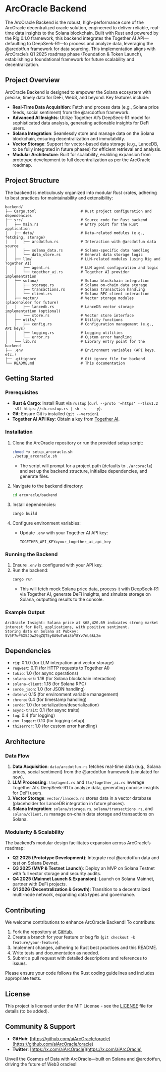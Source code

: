 # ArcOracle Backend

The ArcOracle Backend is the robust, high-performance core of the ArcOracle decentralized oracle solution, engineered to deliver reliable, real-time data insights to the Solana blockchain. Built with Rust and powered by the Rig 0.1.0 framework, this backend integrates the Together AI API—defaulting to DeepSeek-R1—to process and analyze data, leveraging the @arcdotfun framework for data sourcing. This implementation aligns with ArcOracle’s Q1 2025 roadmap phase (Foundation & Token Launch), establishing a foundational framework for future scalability and decentralization.

## Project Overview

ArcOracle Backend is designed to empower the Solana ecosystem with precise, timely data for DeFi, Web3, and beyond. Key features include:

- **Real-Time Data Acquisition**: Fetch and process data (e.g., Solana price feeds, social sentiment) from the @arcdotfun framework.
- **Advanced AI Insights**: Utilize Together AI’s DeepSeek-R1 model for sophisticated data analysis, generating actionable insights for DeFi users.
- **Solana Integration**: Seamlessly store and manage data on the Solana blockchain, ensuring decentralization and immutability.
- **Vector Storage**: Support for vector-based data storage (e.g., LanceDB, to be fully integrated in future phases) for efficient retrieval and analysis.
- **Modular Architecture**: Built for scalability, enabling expansion from prototype development to full decentralization as per the ArcOracle roadmap.

## Project Structure

The backend is meticulously organized into modular Rust crates, adhering to best practices for maintainability and extensibility:

```
backend/
├── Cargo.toml                    # Rust project configuration and dependencies
├── src/                          # Source code for Rust backend
│   ├── main.rs                   # Entry point for the Rust application
│   ├── data/                     # Data-related modules (e.g., fetching, storage)
│   │   ├── arcdotfun.rs          # Interaction with @arcdotfun data source
│   │   ├── solana_data.rs        # Solana-specific data handling
│   │   └── data_store.rs         # General data storage logic
│   ├── llm/                      # LLM-related modules (using Rig and Together AI)
│   │   ├── agent.rs              # LLM agent configuration and logic
│   │   └── together_ai.rs        # Together AI provider implementation
│   ├── solana/                   # Solana blockchain integration
│   │   ├── storage.rs            # Solana on-chain data storage
│   │   ├── transactions.rs       # Solana transaction handling
│   │   └── client.rs             # Solana RPC client interaction
│   ├── vector/                   # Vector storage modules (placeholder for future)
│   │   ├── lancedb.rs            # LanceDB vector storage implementation (optional)
│   │   └── store.rs              # Vector store interface
│   ├── utils/                    # Utility functions
│   │   ├── config.rs             # Configuration management (e.g., API keys)
│   │   ├── logging.rs            # Logging utilities
│   │   └── error.rs              # Custom error handling
│   └── lib.rs                    # Library entry point for the backend
├── .env                          # Environment variables (API keys, etc.)
├── .gitignore                    # Git ignore file for backend
└── README.md                     # This documentation
```

## Getting Started

### Prerequisites
- **Rust & Cargo**: Install Rust via `rustup` (`curl --proto '=https' --tlsv1.2 -sSf https://sh.rustup.rs | sh -s -- -y`).
- **Git**: Ensure Git is installed (`git --version`).
- **Together AI API Key**: Obtain a key from [Together AI](https://www.together.ai).

### Installation
1. Clone the ArcOracle repository or run the provided setup script:
   ```bash
   chmod +x setup_arcoracle.sh
   ./setup_arcoracle.sh
   ```
   - The script will prompt for a project path (defaults to `./arcoracle`) and set up the backend structure, initialize dependencies, and generate files.

2. Navigate to the backend directory:
   ```bash
   cd arcoracle/backend
   ```

3. Install dependencies:
   ```bash
   cargo build
   ```

4. Configure environment variables:
   - Update `.env` with your Together AI API key:
     ```env
     TOGETHER_API_KEY=your_together_ai_api_key
     ```

### Running the Backend
1. Ensure `.env` is configured with your API key.
2. Run the backend:
   ```bash
   cargo run
   ```
   - This will fetch mock Solana price data, process it with DeepSeek-R1 via Together AI, generate DeFi insights, and simulate storage on Solana, outputting results to the console.

### Example Output
```
ArcOracle Insight: Solana price at $68,420.69 indicates strong market interest for DeFi applications, with positive sentiment.
Storing data on Solana at Pubkey: 5V5F7wP6X5JDwZ9qZQT5y8A9wTu6i8bY8Yv7nL6kL2m
```

## Dependencies
- `rig`: 0.1.0 (for LLM integration and vector storage)
- `reqwest`: 0.11 (for HTTP requests to Together AI)
- `tokio`: 1.0 (for async operations)
- `solana-sdk`: 1.18 (for Solana blockchain interaction)
- `solana-client`: 1.18 (for Solana RPC)
- `serde_json`: 1.0 (for JSON handling)
- `dotenv`: 0.15 (for environment variable management)
- `chrono`: 0.4 (for timestamp handling)
- `serde`: 1.0 (for serialization/deserialization)
- `async-trait`: 0.1 (for async traits)
- `log`: 0.4 (for logging)
- `env_logger`: 0.10 (for logging setup)
- `thiserror`: 1.0 (for custom error handling)

## Architecture

### Data Flow
1. **Data Acquisition**: `data/arcdotfun.rs` fetches real-time data (e.g., Solana prices, social sentiment) from the @arcdotfun framework (simulated for now).
2. **LLM Processing**: `llm/agent.rs` and `llm/together_ai.rs` leverage Together AI’s DeepSeek-R1 to analyze data, generating concise insights for DeFi users.
3. **Vector Storage**: `vector/lancedb.rs` stores data in a vector database (placeholder for LanceDB integration in future phases).
4. **Solana Integration**: `solana/storage.rs`, `solana/transactions.rs`, and `solana/client.rs` manage on-chain data storage and transactions on Solana.

### Modularity & Scalability
The backend’s modular design facilitates expansion across ArcOracle’s roadmap:
- **Q2 2025 (Prototype Development)**: Integrate real @arcdotfun data and test on Solana Devnet.
- **Q3 2025 (MVP & Testnet Launch)**: Deploy an MVP on Solana Testnet with full vector storage and security audits.
- **Q4 2025 (Mainnet Launch & Expansion)**: Launch on Solana Mainnet, partner with DeFi projects.
- **Q1 2026 (Decentralization & Growth)**: Transition to a decentralized multi-node network, expanding data types and governance.

## Contributing

We welcome contributions to enhance ArcOracle Backend! To contribute:

1. Fork the repository at [GitHub](https://github.com/aiArcOracle/oracle).
2. Create a branch for your feature or bug fix (`git checkout -b feature/your-feature`).
3. Implement changes, adhering to Rust best practices and this README.
4. Write tests and documentation as needed.
5. Submit a pull request with detailed descriptions and references to issues.

Please ensure your code follows the Rust coding guidelines and includes appropriate tests.

## License

This project is licensed under the MIT License - see the [LICENSE](LICENSE) file for details (to be added).

## Community & Support

- **GitHub**: [https://github.com/aiArcOracle/oracle](https://github.com/aiArcOracle/oracle)
- **Twitter**: [https://x.com/aiArcOracle](https://x.com/aiArcOracle)

Unveil the Cosmos of Data with ArcOracle—built on Solana and @arcdotfun, driving the future of Web3 oracles!
